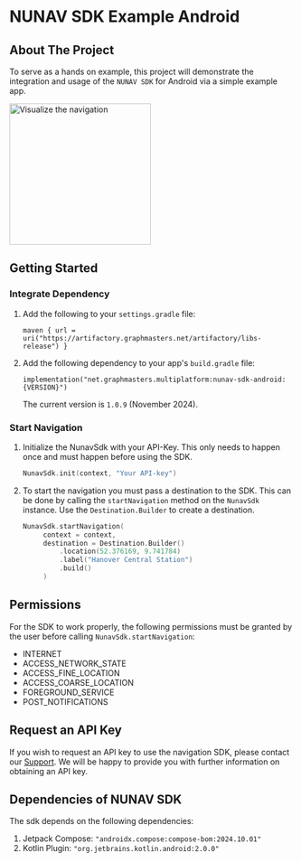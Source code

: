 # NUNAV SDK Example Android

## About The Project

To serve as a hands on example, this project will demonstrate the integration and usage of the `NUNAV SDK` for Android
via a simple example app.

<img src="docs/navigation.gif" alt="Visualize the navigation" width="250"/>

## Getting Started

### Integrate Dependency
1. Add the following to your `settings.gradle` file:
   ```
   maven { url = uri("https://artifactory.graphmasters.net/artifactory/libs-release") }
   ```

2. Add the following dependency to your app's `build.gradle` file:
   ```
   implementation("net.graphmasters.multiplatform:nunav-sdk-android:{VERSION}")
   ```
   The current version is `1.0.9` (November 2024).

### Start Navigation
1. Initialize the NunavSdk with your API-Key. This only needs to happen once and must happen before using the SDK.
   ```kotlin
   NunavSdk.init(context, "Your API-key")
   ```

2. To start the navigation you must pass a destination to the SDK. This can be done by calling the `startNavigation`
   method on the `NunavSdk` instance. Use the `Destination.Builder` to create a destination.

   ```kotlin
   NunavSdk.startNavigation(
        context = context,
        destination = Destination.Builder()
            .location(52.376169, 9.741784)
            .label("Hanover Central Station")
            .build()
        )
   ```

## Permissions
For the SDK to work properly, the following permissions must be granted by the user before
calling `NunavSdk.startNavigation`:

   * INTERNET
   * ACCESS_NETWORK_STATE
   * ACCESS_FINE_LOCATION
   * ACCESS_COARSE_LOCATION
   * FOREGROUND_SERVICE
   * POST_NOTIFICATIONS

## Request an API Key
If you wish to request an API key to use the navigation SDK, please contact our [Support](https://nunav.net/lp/sdk). We will be happy to provide you with further information on obtaining an API key.

## Dependencies of NUNAV SDK
The sdk depends on the following dependencies:
1. Jetpack Compose: `"androidx.compose:compose-bom:2024.10.01"`
2. Kotlin Plugin: `"org.jetbrains.kotlin.android:2.0.0"`


